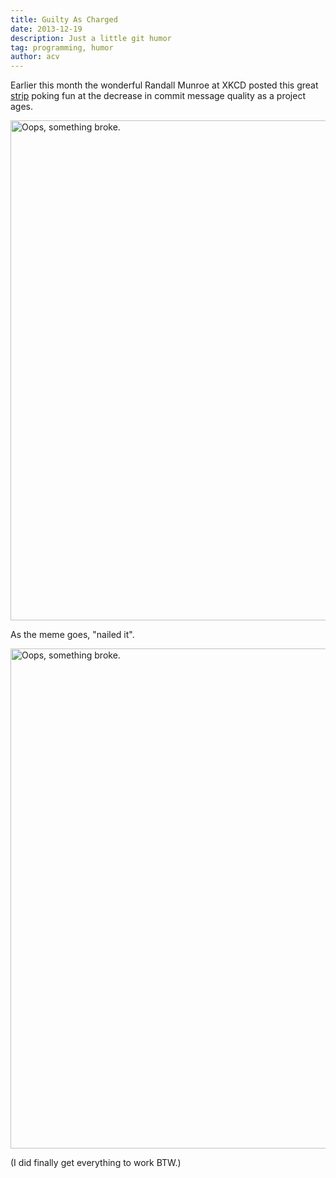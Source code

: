 ```yaml
---
title: Guilty As Charged
date: 2013-12-19
description: Just a little git humor
tag: programming, humor
author: acv
---
```


Earlier this month the wonderful Randall Munroe at XKCD posted this great [strip](http://xkcd.com/1296/) poking fun at the decrease in commit message quality as a project ages.  

<img style="width: 800px; max-width: 100%; height: auto;" alt="Oops, something broke." src="http://imgs.xkcd.com/comics/git_commit.png/">

As the meme goes, "nailed it".

<img style="width: 800px; max-width: 100%; height: auto;" alt="Oops, something broke." src="/images/github-commit-history.png">

(I did finally get everything to work BTW.)
